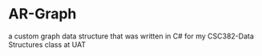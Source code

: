 # AR-Graph
a custom graph data structure that was written in C# for my CSC382-Data Structures class at UAT
